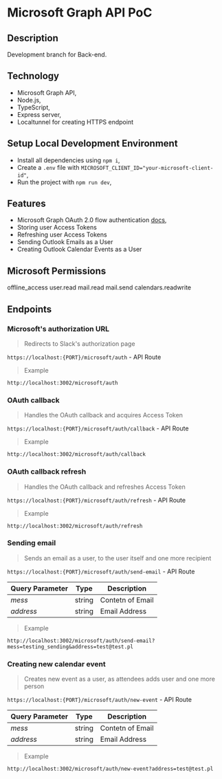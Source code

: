 # Microsoft Graph API PoC

## Description

Development branch for Back-end.

## Technology

* Microsoft Graph API,
* Node.js,
* TypeScript,
* Express server,
* Localtunnel for creating HTTPS endpoint

## Setup Local Development Environment

* Install all dependencies using `npm i`,
* Create a `.env` file with `MICROSOFT_CLIENT_ID="your-microsoft-client-id"`,
* Run the project with `npm run dev`,

## Features

* Microsoft Graph OAuth 2.0 flow authentication [docs](https://learn.microsoft.com/en-us/azure/active-directory/develop/v2-oauth2-auth-code-flow#refresh-the-access-token),
* Storing user Access Tokens
* Refreshing user Access Tokens
* Sending Outlook Emails as a User
* Creating Outlook Calendar Events as a User

## Microsoft Permissions

offline_access user.read mail.read mail.send calendars.readwrite

## Endpoints

### Microsoft's authorization URL

> Redirects to Slack's authorization page

`https://localhost:{PORT}/microsoft/auth` - API Route

> Example

`http://localhost:3002/microsoft/auth`

### OAuth callback

> Handles the OAuth callback and acquires Access Token

`https://localhost:{PORT}/microsoft/auth/callback` - API Route

> Example

`http://localhost:3002/microsoft/auth/callback`

### OAuth callback refresh

> Handles the OAuth callback and refreshes Access Token

`https://localhost:{PORT}/microsoft/auth/refresh` - API Route

> Example

`http://localhost:3002/microsoft/auth/refresh`

### Sending email

> Sends an email as a user, to the user itself and one more recipient

`https://localhost:{PORT}/microsoft/auth/send-email` - API Route

| Query Parameter | Type   | Description      |
| --------------- | ------ | ---------------- |
| *mess*          | string | Contetn of Email |
| *address*       | string | Email Address    |

> Example

`http://localhost:3002/microsoft/auth/send-email?mess=testing_sending&address=test@test.pl`

### Creating new calendar event

> Creates new event as a user, as attendees adds user and one more person

`https://localhost:{PORT}/microsoft/auth/new-event` - API Route

| Query Parameter | Type   | Description      |
| --------------- | ------ | ---------------- |
| *mess*          | string | Contetn of Email |
| *address*       | string | Email Address    |

> Example

`http://localhost:3002/microsoft/auth/new-event?address=test@test.pl`
